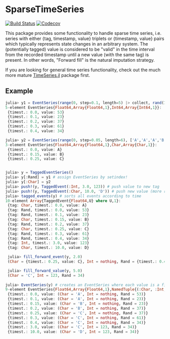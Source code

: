 # SparseTimeSeries

[![Build Status](https://api.travis-ci.com/jonalm/SparseTimeSeries.jl.svg?branch=master)](https://travis-ci.com/jonalm/SparseTimeSeries.jl)
[![Codecov](https://codecov.io/gh/jonalm/SparseTimeSeries.jl/branch/master/graph/badge.svg)](https://codecov.io/gh/jonalm/SparseTimeSeries.jl)

This package provides some functionality to handle sparse time series, i.e. series with either {tag, timestamp, value} triplets or {timestamp, value} pairs which typically represents state changes in an arbitrary system. The (potentially tagged) value is considered to be "valid" in the time interval from the recorded timestamp until a new value (with the same tag) is present. In other words, "Forward fill" is the natural imputation strategy.

If you are looking for general time series functionality, check out the much more mature
[TimeSeries.jl](https://github.com/JuliaStats/TimeSeries.jl) package first.


## Example

```julia
julia> y1 = EventSeries(range(0, step=0.1, length=5) |> collect, rand(1:100, 5)) # create an EventSeries from a timestamps and a value array
5-element EventSeries{Float64,Array{Float64,1},Int64,Array{Int64,1}}:
 {timest.: 0.0, value: 53}
 {timest.: 0.1, value: 23}
 {timest.: 0.2, value: 37}
 {timest.: 0.3, value: 61}
 {timest.: 0.4, value: 34}

julia> y2 = EventSeries(range(0, step=0.05, length=6), ['A','A','A','B','B','C']) # removes repeated values by default
3-element EventSeries{Float64,Array{Float64,1},Char,Array{Char,1}}:
 {timest.: 0.0, value: A}
 {timest.: 0.15, value: B}
 {timest.: 0.25, value: C}


julia> y = TaggedEventSeries()
julia> y[:Rand] = y1 # assign EventSeries by setindex!
julia> y[:Char] = y2
julia> push!(y, TaggedEvent(:Int, 3.0, 123)) # push value to new tag
julia> push!(y, TaggedEvent(:Char, 10.0, 'D')) # push new value (more recent) to existing tag
julia> tagged_events(y) # sorts all events according to time
10-element Array{TaggedEvent{Float64,U} where U,1}:
 {tag: Char, timest.: 0.0, value: A}
 {tag: Rand, timest.: 0.0, value: 53}
 {tag: Rand, timest.: 0.1, value: 23}
 {tag: Char, timest.: 0.15, value: B}
 {tag: Rand, timest.: 0.2, value: 37}
 {tag: Char, timest.: 0.25, value: C}
 {tag: Rand, timest.: 0.3, value: 61}
 {tag: Rand, timest.: 0.4, value: 34}
 {tag: Int, timest.: 3.0, value: 123}
 {tag: Char, timest.: 10.0, value: D}

 julia> fill_forward_event(y, 2.0)
 (Char = {timest.: 0.25, value: C}, Int = nothing, Rand = {timest.: 0.4, value: 34})

 julia> fill_forward_value(y, 5.0)
 (Char = 'C', Int = 123, Rand = 34)
 
julia> EventSeries(y) # creates an EventSeries where each value is a filled forward named tuple with values for each tag
9-element EventSeries{Float64,Array{Float64,1},NamedTuple{(:Char, :Int, :Rand),T} where T<:Tuple,Array{NamedTuple{(:Char, :Int, :Rand),T} where T<:Tuple,1}}:
 {timest.: 0.0, value: (Char = 'A', Int = nothing, Rand = 53)}
 {timest.: 0.1, value: (Char = 'A', Int = nothing, Rand = 23)}
 {timest.: 0.15, value: (Char = 'B', Int = nothing, Rand = 23)}
 {timest.: 0.2, value: (Char = 'B', Int = nothing, Rand = 37)}
 {timest.: 0.25, value: (Char = 'C', Int = nothing, Rand = 37)}
 {timest.: 0.3, value: (Char = 'C', Int = nothing, Rand = 61)}
 {timest.: 0.4, value: (Char = 'C', Int = nothing, Rand = 34)}
 {timest.: 3.0, value: (Char = 'C', Int = 123, Rand = 34)}     
 {timest.: 10.0, value: (Char = 'D', Int = 123, Rand = 34)}
```
